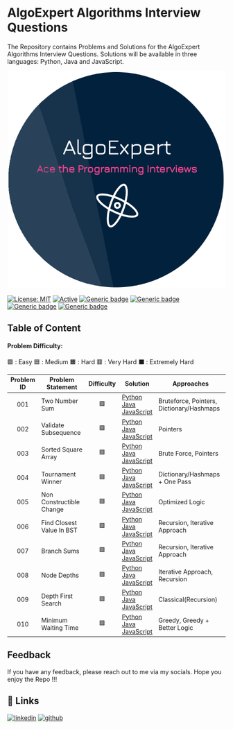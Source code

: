 # AlgoExpert Algorithms Interview Questions

The Repository contains Problems and Solutions for the AlgoExpert Algorithms Interview Questions. Solutions will be available in three languages: Python, Java and JavaScript. 

<p align="center">
  <img src="/assets/logo.png" alt="AlgoExpert" width="500" />
<p>

[![License: MIT](https://img.shields.io/badge/License-MIT-yellow.svg)](https://opensource.org/licenses/MIT "MIT License")
[![Active](http://img.shields.io/badge/Status-Active-blue.svg)](https://github.com/LasalJayawardena/AlgoExpert-Algorithms)
[![Generic badge](https://img.shields.io/badge/lang-python-yellow.svg)](https://www.python.org/)
[![Generic badge](https://img.shields.io/badge/lang-java-yellow.svg)](https://www.java.com/)
[![Generic badge](https://img.shields.io/badge/lang-javascript-yellow.svg)](https://developer.mozilla.org/en-US/docs/Web/JavaScript)
[![Generic badge](https://img.shields.io/badge/last%20updated-28--08--2021-pink)](https://github.com/LasalJayawardena/AlgoExpert-Algorithms)

## Table of Content

#### Problem Difficulty:
🟩 : Easy
🟦 : Medium
🟧 : Hard
🟥 : Very Hard 
⬛ : Extremely Hard

| Problem ID  | Problem Statement | Difficulty | Solution | Approaches |
| :------: | ----------------- | :--------: | -------- | -------- |
| 001 | <a href="/Easy_Problems/1.%20Two%20Number%20Sum/" style="text-decoration:none;"> Two Number Sum </a> | 🟩 | [Python](/Easy_Problems/1.%20Two%20Number%20Sum/Python/) <br> [Java](/Easy_Problems/1.%20Two%20Number%20Sum/Java/) <br> [JavaScript](/Easy_Problems/1.%20Two%20Number%20Sum/Javascript/) | Bruteforce, Pointers, Dictionary/Hashmaps
| 002 | <a href="/Easy_Problems/2.%20Validate%20Subsequence/" style="text-decoration:none;"> Validate Subsequence </a>| 🟩 | [Python](/Easy_Problems/2.%20Validate%20Subsequence/Python/) <br> [Java](/Easy_Problems/2.%20Validate%20Subsequence/Java/) <br> [JavaScript](/Easy_Problems/2.%20Validate%20Subsequence/Javascript/) | Pointers 
| 003 | <a href="/Easy_Problems/3.%20Sorted%20Square%20Array/" style="text-decoration:none;"> Sorted Square Array </a> | 🟩 | [Python](/Easy_Problems/3.%20Sorted%20Square%20Array/Python/) <br> [Java](/Easy_Problems/3.%20Sorted%20Square%20Array/Java/) <br> [JavaScript](/Easy_Problems/3.%20Sorted%20Square%20Array/Javascript/) | Brute Force, Pointers
| 004 | <a href="/Easy_Problems/4.%20Tournament%20Winner/" style="text-decoration:none;"> Tournament Winner </a>| 🟩 | [Python](/Easy_Problems/4.%20Tournament%20Winner/Python/) <br> [Java](/Easy_Problems/4.%20Tournament%20Winner/Java/) <br> [JavaScript](/Easy_Problems/4.%20Tournament%20Winner/Javascript/) | Dictionary/Hashmaps + One Pass
| 005 | <a href="/Easy_Problems/5.%20Non%20Constructible%20Change/" style="text-decoration:none;"> Non Constructible Change </a>| 🟩 | [Python](/Easy_Problems/5.%20Non%20Constructible%20Change/Python/) <br> [Java](/Easy_Problems/5.%20Non%20Constructible%20Change/Java/) <br> [JavaScript](/Easy_Problems/5.%20Non%20Constructible%20Change/Javascript/) | Optimized Logic
| 006 |  <a href="/Easy_Problems/6.%20Find%20Closest%20Value%20In%20BST/" style="text-decoration:none;"> Find Closest Value In BST </a>| 🟩 | [Python](/Easy_Problems/6.%20Find%20Closest%20Value%20In%20BST/Python/) <br> [Java](/Easy_Problems/6.%20Find%20Closest%20Value%20In%20BST/Java/) <br>  [JavaScript](/Easy_Problems/6.%20Find%20Closest%20Value%20In%20BST/Javascript/) | Recursion, Iterative Approach
| 007 | <a href="/Easy_Problems/7.%20Branch%20Sums/" style="text-decoration:none;"> Branch Sums </a> | 🟩 | [Python](/Easy_Problems/7.%20Branch%20Sums/Python/) <br> [Java](/Easy_Problems/7.%20Branch%20Sums/Java/) <br>  [JavaScript](/Easy_Problems/7.%20Branch%20Sums/Javascript/) | Recursion, Iterative Approach 
| 008 | <a href="/Easy_Problems/8.%20Node%20Depths/" style="text-decoration:none;"> Node Depths </a>| 🟩 | [Python](/Easy_Problems/8.%20Node%20Depths/Python/) <br> [Java](/Easy_Problems/8.%20Node%20Depths/Java/) <br>  [JavaScript](/Easy_Problems/8.%20Node%20Depths/Javascript/) | Iterative Approach, Recursion
| 009 | <a href="/Easy_Problems/9.%20Depth-First%20Search/" style="text-decoration:none;"> Depth First Search </a>| 🟩 | [Python](/Easy_Problems/9.%20Depth-First%20Search/Python/) <br> [Java](/Easy_Problems/9.%20Depth-First%20Search/Java/) <br>  [JavaScript](/Easy_Problems/9.%20Depth-First%20Search/Javascript/) | Classical(Recursion)
| 010 | <a href="/Easy_Problems/10.%20Minimum%20Waiting%20Time/" style="text-decoration:none;"> Minimum Waiting Time </a>| 🟩 | [Python](/Easy_Problems/10.%20Minimum%20Waiting%20Time/Python/) <br> [Java](/Easy_Problems/10.%20Minimum%20Waiting%20Time/Java/) <br>  [JavaScript](/Easy_Problems/10.%20Minimum%20Waiting%20Time/Javascript/) | Greedy, Greedy + Better Logic

## Feedback

If you have any feedback, please reach out to me via my socials. Hope you enjoy the Repo !!!

## 🔗 Links
[![linkedin](https://img.shields.io/badge/linkedin-0A66C2?style=for-the-badge&logo=linkedin&logoColor=white)](https://www.linkedin.com/in/lasal-jayawardena/)
[![github](https://img.shields.io/badge/github-1DA1F2?style=for-the-badge&logo=Github&logoColor=white)](hhttps://github.com/LasalJayawardena)
